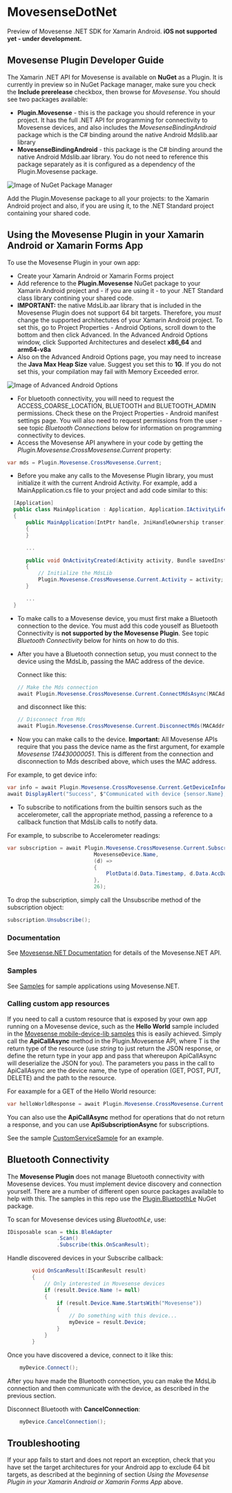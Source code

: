 # MovesenseDotNet
Preview of Movesense .NET SDK for Xamarin Android. 
**iOS not supported yet - under development.**

## Movesense Plugin Developer Guide
The Xamarin .NET API for Movesense is available on **NuGet** as a Plugin. It is currently in preview so in NuGet Package manager, make sure you check the **Include prerelease** checkbox, then browse for *Movesense*. You should see two packages available:
  * **Plugin.Movesense** - this is the package you should reference in your project. It has the full .NET API for programming for connectivity to Movesense devices, and also includes the *MovesenseBindingAndroid* package which is the C# binding around the native Android Mdslib.aar library
  * **MovesenseBindingAndroid** - this package is the C# binding around the native Android Mdslib.aar library. You do not need to reference this package separately as it is configured as a dependency of the Plugin.Movesense package.

  ![Image of NuGet Package Manager](https://github.com/AndyCW/MovesenseDotNet/images/nuget.png)

  Add the Plugin.Movesense package to all your projects: to the Xamarin Android project and also, if you are using it, to the .NET Standard project containing your shared code.

## Using the Movesense Plugin in your Xamarin Android or Xamarin Forms App
To use the Movesense Plugin in your own app:
  * Create your Xamarin Android or Xamarin Forms project
  * Add reference to the **Plugin.Movesense** NuGet package to your Xamarin Android project and - if you are using it - to your .NET Standard class library contining your shared code.
  * **IMPORTANT:** the native MdsLib.aar library that is included in the Movesense Plugin does not support 64 bit targets. Therefore, you *must* change the supported architectutes of your Xamarin Android project. To set this, go to Project Properties - Android Options, scroll down to the bottom and then click Advanced. In the Advanced Android Options window, click Supported Architectures and deselect **x86_64** and **arm64-v8a**
  * Also on the Advanced Android Options page, you may need to increase the **Java Max Heap Size** value. Suggest you set this to **1G**. If you do not set this, your compilation may fail with Memory Exceeded error.

   ![Image of Advanced Android Options](https://github.com/AndyCW/MovesenseDotNet/images/androidoptions.png)

  * For bluetooth connectivity, you will need to request the ACCESS_COARSE_LOCATION, BLUETOOTH and BLUETOOTH_ADMIN permissions. Check these on the Project Properties - Android manifest settings page. You will also need to request permissions from the user - see topic *Bluetooth Connections* below for information on programming connectivity to devices.
  * Access the Movesense API anywhere in your code by getting the *Plugin.Movesense.CrossMovesense.Current* property:

  ```C#
  var mds = Plugin.Movesense.CrossMovesense.Current;
  ```

  * Before you make any calls to the Movesense Plugin library, you must initialize it with the current Android Activity. For example, add a MainApplication.cs file to your project and add code similar to this:

  ```C#
    [Application]
    public class MainApplication : Application, Application.IActivityLifecycleCallbacks
    {
        public MainApplication(IntPtr handle, JniHandleOwnership transer) :base(handle, transer)
        {
        }

        ...

        public void OnActivityCreated(Activity activity, Bundle savedInstanceState)
        {
            // Initialize the MdsLib
            Plugin.Movesense.CrossMovesense.Current.Activity = activity;
        }

        ...
    }
  ```

  * To make calls to a Movesense device, you must first make a Bluetooth connection to the device. You must add this code youself as Bluetooth Connectivity is **not supported by the Movesense Plugin**. See topic *Bluetooth Connectivity* below for hints on how to do this.
  * After you have a Bluetooth connection setup, you must connect to the device using the MdsLib, passing the MAC address of the device. 
    
    Connect like this:

    ```C#
    // Make the Mds connection
    await Plugin.Movesense.CrossMovesense.Current.ConnectMdsAsync(MACAddress);
    ```

    and disconnect like this:

    ```C#
    // Disconnect from Mds
    await Plugin.Movesense.CrossMovesense.Current.DisconnectMds(MACAddress);
    ```

* Now you can make calls to the device. **Important:** All Movesense APIs require that you pass the device name as the first argument, for example *Movesense 174430000051*. This is different from the connection and disconnection to Mds described above, which uses the MAC address.
    
For example, to get device info:

```C#
var info = await Plugin.Movesense.CrossMovesense.Current.GetDeviceInfoAsync(sensor.Name);
await DisplayAlert("Success", $"Communicated with device {sensor.Name}, firmware version is: {info.DeviceInfo.Sw}", "OK");
```

* To subscribe to notifications from the builtin sensors such as the accelerometer, call the appropriate method, passing a reference to a callback function that MdsLib calls to notify data.

For example, to subscribe to Accelerometer readings:

```C#
var subscription = await Plugin.Movesense.CrossMovesense.Current.SubscribeAccelerometerAsync(
                            MovesenseDevice.Name, 
                            (d) =>
                            {
                                PlotData(d.Data.Timestamp, d.Data.AccData[0].X, d.Data.AccData[0].Y, d.Data.AccData[0].Z);
                            },
                            26);
```

To drop the subscription, simply call the Unsubscribe method of the subscription object:

```C#
subscription.Unsubscribe();
```
### Documentation
See [Movesense.NET Documentation](https://github.com/AndyCW/MovesenseDotNet/Docs/README.md) for details of the Movesense.NET API.

### Samples
See [Samples](https://github.com/AndyCW/MovesenseDotNet/src/Samples) for sample applications using Movesense.NET.

### Calling custom app resources
If you need to call a custom resource that is exposed by your own app running on a Movesense device, such as the **Hello World** sample included in the [Movesense mobile-device-lib samples](https://bitbucket.org/suunto/movesense-device-lib/src/master/samples/hello_world_app/) this is easily achieved. Simply call the **ApiCallAsync<T>** method in the Plugin.Movesense API, where T is the return type of the resource (use *string* to just return the JSON response, or define the return type in your app and pass that whereupon ApiCallAsync<T> will deserialize the JSON for you). The parameters you pass in the call to ApiCallAsync are the device name, the type of operation (GET, POST, PUT, DELETE) and the path to the resource.

For eaxample for a GET of the Hello World resource:

```C#
var helloWorldResponse = await Plugin.Movesense.CrossMovesense.Current.ApiCallAsync<string>(mSelectedDevice.Name, Plugin.Movesense.Api.MdsOp.GET, "/Sample/HelloWorld");
```

You can also use the **ApiCallAsync** method for operations that do not return a response, and you can use **ApiSubscriptionAsync<T>** for subscriptions.

See the sample [CustomServiceSample](https://github.com/AndyCW/MovesenseDotNet/src/Samples/CustomServiceSample) for an example.



## Bluetooth Connectivity
The **Movesense Plugin** does not manage Bluetooth connectivity with Movesense devices. You must implement device discovery and connection yourself. There are a number of different open source packages available to help with this. The samples in this repo use the [Plugin.BluetoothLe](https://www.nuget.org/packages/Plugin.BluetoothLE) NuGet package.

To scan for Movesense devices using *BluetoothLe*, use:

```C#
IDisposable scan = this.BleAdapter
                .Scan()
                .Subscribe(this.OnScanResult);
```

Handle discovered devices in your Subscribe callback:

```C#
        void OnScanResult(IScanResult result)
        {
            // Only interested in Movesense devices
            if (result.Device.Name != null)
            {
                if (result.Device.Name.StartsWith("Movesense"))
                {
                    // Do something with this device...
                    myDevice = result.Device;
                }
            }
        }
```

Once you have discovered a device, connect to it like this:

```C#
    myDevice.Connect();
```

After you have made the Bluetooth connection, you can make the MdsLib connection and then communicate with the device, as described in the previous section.

Disconnect Bluetooth with **CancelConnection**:

```C#
    myDevice.CancelConnection();
```

## Troubleshooting
If your app fails to start and does not report an exception, check that you have set the target architectures for your Android app to exclude 64 bit targets, as described at the beginning of section *Using the Movesense Plugin in your Xamarin Android or Xamarin Forms App* above.

